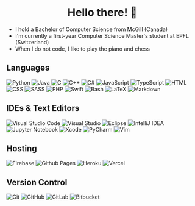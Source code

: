 <h1 align="center">Hello there! 👋</h1>

- I hold a Bachelor of Computer Science from McGill (Canada)
- I'm currently a first-year Computer Science Master's student at EPFL (Switzerland)
- When I do not code, I like to play the piano and chess


## Languages

![Python](https://img.shields.io/badge/Python-3670A0?logo=python&logoColor=ffdd54)
![Java](https://img.shields.io/badge/Java-%23ED8B00.svg?logo=openjdk&logoColor=white)
![C](https://img.shields.io/badge/C-%2300599C.svg?logo=c&logoColor=white)
![C++](https://img.shields.io/badge/C++-%2300599C.svg?logo=c%2B%2B&logoColor=white)
![C#](https://img.shields.io/badge/C%23-%23239120.svg?logo=csharp&logoColor=white)
![JavaScript](https://img.shields.io/badge/JavaScript-%23323330.svg?logo=javascript&logoColor=%23F7DF1E)
![TypeScript](https://img.shields.io/badge/TypeScript-%23007ACC.svg?logo=typescript&logoColor=white)
![HTML](https://img.shields.io/badge/HTML-%23E34F26.svg?logo=html5&logoColor=white)
![CSS](https://img.shields.io/badge/CSS-%231572B6.svg?logo=css3&logoColor=white)
![SASS](https://img.shields.io/badge/SASS-hotpink.svg?logo=SASS&logoColor=white)
![PHP](https://img.shields.io/badge/PHP-%23777BB4.svg?logo=php&logoColor=white)
![Swift](https://img.shields.io/badge/Swift-F54A2A?logo=swift&logoColor=white)
![Bash](https://img.shields.io/badge/Bash-%23121011.svg?logo=gnu-bash&logoColor=white)
![LaTeX](https://img.shields.io/badge/LaTeX-%23008080.svg?logo=latex&logoColor=white)
![Markdown](https://img.shields.io/badge/Markdown-%23000000.svg?logo=markdown&logoColor=white)


## IDEs & Text Editors

![Visual Studio Code](https://img.shields.io/badge/Visual%20Studio%20Code-0078d7.svg?logo=visual-studio-code&logoColor=white)
![Visual Studio](https://img.shields.io/badge/Visual%20Studio-5C2D91.svg?logo=visual-studio&logoColor=white)
![Eclipse](https://img.shields.io/badge/Eclipse-FE7A16.svg?logo=Eclipse&logoColor=white)
![IntelliJ IDEA](https://img.shields.io/badge/IntelliJ%20IDEA-000000.svg?logo=intellij-idea&logoColor=white)
![Jupyter Notebook](https://img.shields.io/badge/Jupyter%20Notebook-%23FA0F00.svg?logo=jupyter&logoColor=white)
![Xcode](https://img.shields.io/badge/Xcode-007ACC?logo=Xcode&logoColor=white)
![PyCharm](https://img.shields.io/badge/PyCharm-143?logo=pycharm&logoColor=black&color=black&labelColor=green)
![Vim](https://img.shields.io/badge/Vim-%2311AB00.svg?logo=vim&logoColor=white)


## Hosting

![Firebase](https://img.shields.io/badge/Firebase-%23039BE5.svg?logo=firebase)
![Github Pages](https://img.shields.io/badge/Github%20Pages-121013?logo=github&logoColor=white)
![Heroku](https://img.shields.io/badge/Heroku-%23430098.svg?logo=heroku&logoColor=white)
![Vercel](https://img.shields.io/badge/Vercel-%23000000.svg?logo=vercel&logoColor=white)


## Version Control

![Git](https://img.shields.io/badge/Git-%23F05033.svg?logo=git&logoColor=white)
![GitHub](https://img.shields.io/badge/GitHub-%23121011.svg?logo=github&logoColor=white)
![GitLab](https://img.shields.io/badge/GitLab-%23181717.svg?logo=gitlab&logoColor=white)
![Bitbucket](https://img.shields.io/badge/Bitbucket-%230047B3.svg?logo=bitbucket&logoColor=white)


<!-- Congratulations, hunter! You found the secret message! -->
